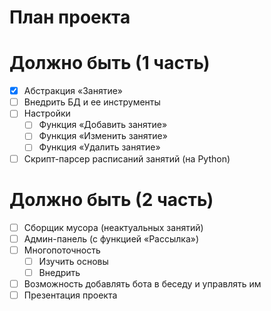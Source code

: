 # План проекта

# Должно быть (1 часть)
-[x] Абстракция «Занятие»
-[ ] Внедрить БД и ее инструменты
-[ ] Настройки
    -[ ] Функция «Добавить занятие»
    -[ ] Функция «Изменить занятие»
    -[ ] Функция «Удалить занятие»
-[ ] Скрипт-парсер расписаний занятий (на Python)

# Должно быть (2 часть)
-[ ] Сборщик мусора (неактуальных занятий)
-[ ] Админ-панель (с функцией «Рассылка»)
-[ ] Многопоточность
    -[ ] Изучить основы
    -[ ] Внедрить
-[ ] Возможность добавлять бота в беседу и управлять им
-[ ] Презентация проекта